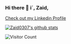 ### Hi there 👋 i´, Zaid,

[Check out my Linkedin Profile](https://www.linkedin.com/in/zaidlonne/)

[![Zaid0307's github stats](https://github-readme-stats.vercel.app/api?username=Zaid0307)](https://github.com/anuraghazra/github-readme-stats)


![Visitor Count](https://profile-counter.glitch.me/{Zaid0307}/count.svg)

